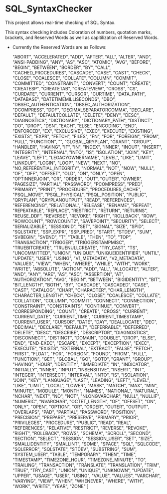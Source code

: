 # SQL_SyntaxChecker
This project allows real-time checking of SQL Syntax.

This syntax checking includes Coloration of numbers, quotation marks, brackets, and Reserved Words as well as capitilization of Reserved Words.  

- Currently the Reserved Words are as Follows:

	"ABORT",	"ACCELERATED",	"ADD",	"AFTER",	"ALL",	"ALTER",	"AND",	"ANSI-PADDING",	"ANY",	"AS",
	"ASC",	"ATOMIC",	"AVG",	"BEFORE",	"BEGIN",	"BETWEEN",	"BORDER",	"BY",	"CALL",	"CACHED_PROCEDURES",
	"CASCADE",	"CASE",	"CAST",	"CHECK",	"CLOSE",	"COALESCE",	"COLLATE",	"COLUMN",	"COMMIT",	"COMMITTED",
	"CONSTRAINT",	"CONVERT",	"COUNT",	"CREATE",	"CREATESP",	"CREATETAB",	"CREATEVIEW",	"CROSS",	"CS",	"CURDATE",
	"CURRENT",	"CURSOR",	"CURTIME",	"DATA_PATH",	"DATABASE",	"DATETIMEMILLISECONDS",	"DBO",	"DBSEC_AUTHENTICATION",	"DBSEC_AUTHORIZATION",	"DCOMPRESS",
	"DDF",	"DECIMALSEPARATORCOMMA",	"DECLARE",	"DEFAULT",	"DEFAULTCOLLATE",	"DELETE",	"DENY",	"DESC",	"DIAGNOSTICS",	"DICTIONARY",
	"DICTIONARY_PATH",	"DISTINCT",	"DO",	"DROP",	"DSN",	"EACH",	"ELSE",	"ENCODING",	"END",	"ENFORCED",
	"EX",	"EXCLUSIVE",	"EXEC",	"EXECUTE",	"EXISTING",	"EXISTS",	"EXPR",	"FETCH",	"FILES",	"FN",
	"FOR",	"FOREIGN",	"FROM",	"FULL",	"FUNCTION",	"",	"GLOBAL_QRYPLAN",	"GRANT",	"GROUP",	"HANDLER",
	"HAVING",	"IF",	"IN",	"INDEX",	"INNER",	"INOUT",	"INSERT",	"INTEGRITY",	"INTERNAL",	"INTO",
	"IS",	"ISOLATION",	"JOIN",	"KEY",	"LEAVE",	"LEFT",	"LEGACYOWNERNAME",	"LEVEL",	"LIKE",	"LIMIT",
	"LINKDUP",	"LOGIN",	"LOOP",	"NEW",	"NEXT",	"NO",	"NO_REFERENTIAL_INTEGRITY",	"NORMAL",	"NOT",	"NOW",
	"NULL",	"OF",	"OFF",	"OFFSET",	"OLD",	"ON",	"ONLY",	"OPEN",	"OPTINNERJOIN",	"OR",
	"ORDER",	"OUT",	"OUTER",	"OWNER",	"PAGESIZE",	"PARTIAL",	"PASSWORD",	"PCOMPRESS",	"PRED",	"PRIMARY",
	"PRINT",	"PROCEDURE",	"PROCEDURES_CACHE",	"PSQL_MOVE",	"PSQL_PHYSICAL",	"PSQL_POSITION",	"PUBLIC",	"QRYPLAN",	"QRYPLANOUTPUT",	"READ",
	"REFERENCES",	"REFERENCING",	"RELATIONAL",	"RELEASE",	"RENAME",	"REPEAT",	"REPEATABLE",	"REPLACE",	"RESTRICT",	"RETURN",
	"RETURNS",	"REUSE_DDF",	"REVERSE",	"REVOKE",	"RIGHT",	"ROLLBACK",	"ROW",	"ROWCOUNT",	"ROWCOUNT2",	"SAVEPOINT",
	"SECURITY",	"SELECT",	"SERIALIZABLE",	"SESSIONID",	"SET",	"SIGNAL",	"SIZE",	"SPID",	"SQLSTATE",	"SSP_EXPR",
	"SSP_PRED",	"START",	"STDEV",	"SUM",	"SVBEGIN",	"SVEND",	"T",	"TABLE",	"THEN",	"TO",
	"TOP",	"TRANSACTION",	"TRIGGER",	"TRIGGERSTAMPMISC",	"TRUEBITCREATE",	"TRUENULLCREATE",	"TRY_CAST",	"TS",	"UNCOMMITTED",	"UNION",
	"UNIQUE",	"UNIQUEIDENTIFIER",	"UNTIL",	"UPDATE",	"USER",	"USING",	"V1_METADATA",	"V2_METADATA",	"VALUES",	"VIEW",
	"WHEN",	"WHERE",	"WHILE",	"WITH",	"WORK",	"WRITE",	"ABSOLUTE",	"ACTION",	"ADD",	"ALL",
	"ALLOCATE",	"ALTER",	"AND",	"ANY",	"ARE",	"AS",	"ASC",	"ASSERTION",	"AT",	"AUTHORIZATION",
	"AVG",	"BEGIN",	"BETWEEN",	"BIGIDENTITY",	"BIT",	"BIT_LENGTH",	"BOTH",	"BY",	"CASCADE",	"CASCADED",
	"CASE",	"CAST",	"CATALOG",	"CHAR",	"CHARACTER",	"CHAR_LENGTH",	"CHARACTER_LENGTH",	"CHECK",	"CLOSE",	"COALESCE",
	"COLLATE",	"COLLATION",	"COLUMN",	"COMMIT",	"CONNECT",	"CONNECTION",	"CONSTRAINT",	"CONSTRAINTS",	"CONTINUE",	"CONVERT",
	"CORRESPONDING",	"COUNT",	"CREATE",	"CROSS",	"CURRENT",	"CURRENT_DATE",	"CURRENT_TIME",	"CURRENT_TIMESTAMP",	"CURRENT_USER",	"CURSOR",
	"DATE",	"DAY",	"DEALLOCATE",	"DEC",	"DECIMAL",	"DECLARE",	"DEFAULT",	"DEFERRABLE",	"DEFERRED",	"DELETE",
	"DESC",	"DESCRIBE",	"DESCRIPTOR",	"DIAGNOSTICS",	"DISCONNECT",	"DISTINCT",	"DOMAIN",	"DOUBLE",	"DROP",	"ELSE",
	"END",	"END-EXEC",	"ESCAPE",	"EXCEPT",	"EXCEPTION",	"EXEC",	"EXECUTE",	"EXISTS",	"EXTERNAL",	"EXTRACT",
	"FALSE",	"FETCH",	"FIRST",	"FLOAT",	"FOR",	"FOREIGN",	"FOUND",	"FROM",	"FULL",	"FUNCTION",
	"GET",	"GLOBAL",	"GO",	"GOTO",	"GRANT",	"GROUP",	"HAVING",	"HOUR",	"IDENTITY",	"IMMEDIATE",
	"IN",	"INDICATOR",	"INITIALLY",	"INNER",	"INPUT",	"INSENSITIVE",	"INSERT",	"INT",	"INTEGER",	"INTERSECT",
	"INTERVAL",	"INTO",	"IS",	"ISOLATION",	"JOIN",	"KEY",	"LANGUAGE",	"LAST",	"LEADING",	"LEFT",
	"LEVEL",	"LIKE",	"LIMIT",	"LOCAL",	"LOWER",	"MASK",	"MATCH",	"MAX",	"MIN",	"MINUTE",
	"MODULE",	"MONTH",	"NAMES",	"NATIONAL",	"NATURAL",	"NCHAR",	"NEXT",	"NO",	"NOT",	"NLONGVARCHAR",
	"NULL",	"NULLIF",	"NUMERIC",	"NVARCHAR",	"OCTET_LENGTH",	"OF",	"OFFSET",	"ON",	"ONLY",	"OPEN",
	"OPTION",	"OR",	"ORDER",	"OUTER",	"OUTPUT",	"OVERLAPS",	"PAD",	"PARTIAL",	"PASSWORD",	"POSITION",
	"PRECISION",	"PREPARE",	"PRESERVE",	"PRIMARY",	"PRIOR",	"PRIVILEGES",	"PROCEDURE",	"PUBLIC",	"READ",	"REAL",
	"REFERENCES",	"RELATIVE",	"RESTRICT",	"REVERSE",	"REVOKE",	"RIGHT",	"ROLLBACK",	"ROWS",	"SCHEMA",	"SCROLL",
	"SECOND",	"SECTION",	"SELECT",	"SESSION",	"SESSION_USER",	"SET",	"SIZE",	"SMALLIDENTITY",	"SMALLINT",	"SOME",
	"SPACE",	"SQL",	"SQLCODE",	"SQLERROR",	"SQLSTATE",	"STDEV",	"SUBSTRING",	"SUM",	"SYSTEM_USER",	"TABLE",
	"TEMPORARY",	"THEN",	"TIME",	"TIMESTAMP",	"TIMEZONE_HOUR",	"TIMEZONE_MINUTE",	"TO",	"TRAILING",	"TRANSACTION",	"TRANSLATE",
	"TRANSLATION",	"TRIM",	"TRUE",	"TRY_CAST",	"UNION",	"UNIQUE",	"UNKNOWN",	"UPDATE",	"UPPER",	"USAGE",
	"USER",	"USING",	"VALUE",	"VALUES",	"VARCHAR",	"VARYING",	"VIEW",	"WHEN",	"WHENEVER",	"WHERE",
	"WITH",	"WORK",	"WRITE",	"YEAR",	"ZONE"
]
